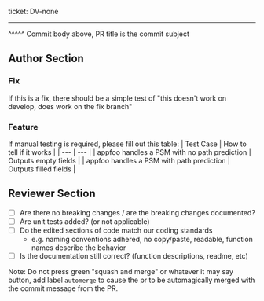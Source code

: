 
ticket: DV-none
****
^^^^^ Commit body above, PR title is the commit subject
<!--commit body should be wrapped at 72 chars as long as this comment-->


## Author Section
<!-- Please only include the relevant section -->

### Fix
If this is a fix, there should be a simple test of "this doesn't work on develop, does work on the fix branch"

### Feature
If manual testing is required, please fill out this table:
| Test Case                                    | How to tell if it works |
| ---                                          | ---                     |
| appfoo handles a PSM with no path prediction | Outputs empty fields    |
| appfoo handles a PSM with path prediction    | Outputs filled fields   |


## Reviewer Section
* [ ] Are there no breaking changes / are the breaking changes documented?
* [ ] Are unit tests added? (or not applicable)
* [ ] Do the edited sections of code match our coding standards
  * e.g. naming conventions adhered, no copy/paste, readable, function names describe the behavior
* [ ] Is the documentation still correct? (function descriptions, readme, etc)

Note: Do not press green "squash and merge" or whatever it may say button, add label `automerge` to cause the pr to be automagically merged with the commit message from the PR.
